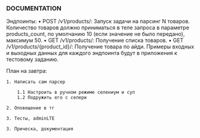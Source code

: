 ### DOCUMENTATION

Эндпоинты:
 • POST /v1/products/: Запуск задачи на парсинг N товаров. Количество товаров должно приниматься в теле запроса в параметре products_count, по умолчанию 10 (если значение не было передано), максимум 50.
 • GET /v1/products/: Получение списка товаров.
 • GET /v1/products/{product_id}/: Получение товара по айди.
Примеры входных и выходных данных для каждого эндпоинта будут в приложения к тестовому заданию.


План на завтра:
    
    1. Написать сам парсер

        1.1 Настроить в ручном режиме селениум и суп
        1.2 Подружить его с селери

    2. Оповещение в тг

    3. Тесты, adminLTE

    3. Прическа, документация
